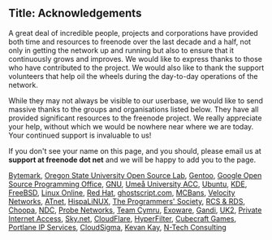 Title: Acknowledgements
---

A great deal of incredible people, projects and corporations have provided both time and resources to freenode over the last decade and a half, not only in getting the network up and running but also to ensure that it continuously grows and improves. We would like to express thanks to those who have contributed to the project. We would also like to thank the support volunteers that help oil the wheels during the day-to-day operations of the network.

While they may not always be visible to our userbase, we would like to send massive thanks to the groups and organisations listed below. They have all provided significant resources to the freenode project. We really appreciate your help, without which we would be nowhere near where we are today. Your continued support is invaluable to us!</p>

If you don't see your name on this page, and you should, please email us at <b>support at freenode dot net</b> and we will be happy to add you to the page.

[Bytemark](http://www.bytemark.co.uk), 
[Oregon State University Open Source Lab](http://osuosl.org), 
[Gentoo](http://www.gentoo.org), 
[Google Open Source Programming Office](http://developers.google.com/open-source/), 
[GNU](http://www.gnu.org/), 
[Umeå University ACC](http://www.acc.umu.se/), 
[Ubuntu](http://www.ubuntu.com/), 
[KDE](http://www.kde.org/), 
[FreeBSD](http://www.freebsd.org/), 
[Linux Online](http://www.linux.org/), 
[Red Hat](http://www.redhat.com), 
[ghostscript.com](http://www.ghostscript.com/), 
[MCBans](http://www.mcbans.com/), 
[Velocity Networks](http://www.vel.net/), 
[ATnet](http://www.a1.net/), 
[HispaLiNUX](http://www.hispalinux.es/), 
[The Programmers' Society](http://www.progsoc.uts.edu.au/), 
[RCS &amp; RDS](http://www.rcs-rds.ro/),
[Choopa](http://www.choopa.com/), 
[NDC](http://www.ndchost.com/), 
[Probe Networks](http://www.probe-networks.de/), 
[Team Cymru](http://www.team-cymru.org/), 
[Exoware](http://www.exoware.net/), 
[Gandi](http://www.gandi.net/), 
[UK2](http://www.uk2.net/vps-cloud-hosting/), 
[Private Internet Access](https://www.privateinternetaccess.com/), 
[Sky.net](https://www.skynet.lt/), 
[CloudFlare](https://www.cloudflare.com/), 
[HyperFilter](http://www.hyperfilter.com/), 
[Cubecraft Games](https://www.cubecraftgames.net/), 
[Portlane IP Services](http://www.portlane.com/), 
[CloudSigma](https://www.cloudsigma.com/?utm_source=freenode&amp;utm_medium=banner&amp;utm_campaign=sponsoring),
[Kevan Kay](https://twitter.com/kevank),
[N-Tech Consulting](https://ntech.io)
